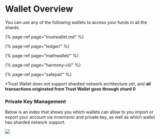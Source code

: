 # Wallet Overview

You can use any of the following wallets to access your funds in all the shards.

{% page-ref page="trustwallet.md" %}

{% page-ref page="ledger/" %}

{% page-ref page="mathwallet/" %}

{% page-ref page="harmony-cli/" %}

{% page-ref page="safepal/" %}

\*Trust Wallet does not support sharded network architecture yet, and **all transactions originated from Trust Wallet goes through shard 0**

### **Private Key Management**

Below is an index that shows you which wallets can allow to you import or export your account via mnemonic and private key, as well as which wallet has sharded network support.

![](../.gitbook/assets/screen-shot-2020-01-22-at-11.22.49-am.png)

